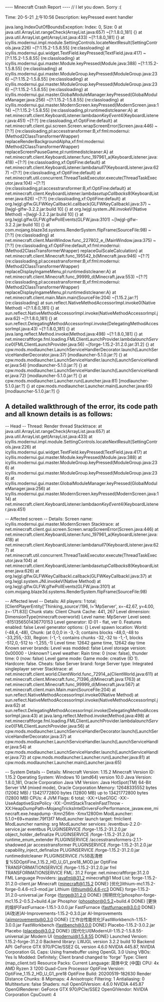---- Minecraft Crash Report ----
// I let you down. Sorry :(

Time: 20-5-21 上午10:56
Description: keyPressed event handler

java.lang.IndexOutOfBoundsException: Index: 0, Size: 0
	at java.util.ArrayList.rangeCheck(ArrayList.java:657) ~[?:1.8.0_181] {}
	at java.util.ArrayList.get(ArrayList.java:433) ~[?:1.8.0_181] {}
	at icyllis.modernui.impl.module.SettingControls.locateNextResult(SettingControls.java:226) ~[?:1.15.2-1.5.8.55] {re:classloading}
	at icyllis.modernui.gui.widget.TextField.keyPressed(TextField.java:417) ~[?:1.15.2-1.5.8.55] {re:classloading}
	at icyllis.modernui.gui.master.Module.keyPressed(Module.java:388) ~[?:1.15.2-1.5.8.55] {re:classloading}
	at icyllis.modernui.gui.master.ModuleGroup.keyPressed(ModuleGroup.java:236) ~[?:1.15.2-1.5.8.55] {re:classloading}
	at icyllis.modernui.gui.master.ModuleGroup.keyPressed(ModuleGroup.java:236) ~[?:1.15.2-1.5.8.55] {re:classloading}
	at icyllis.modernui.gui.master.GlobalModuleManager.keyPressed(GlobalModuleManager.java:256) ~[?:1.15.2-1.5.8.55] {re:classloading}
	at icyllis.modernui.gui.master.ModernScreen.keyPressed(ModernScreen.java:114) ~[?:1.15.2-1.5.8.55] {re:classloading,pl:runtimedistcleaner:A}
	at net.minecraft.client.KeyboardListener.lambda$onKeyEvent$4(KeyboardListener.java:451) ~[?:?] {re:classloading,xf:OptiFine:default}
	at net.minecraft.client.gui.screen.Screen.wrapScreenError(Screen.java:446) ~[?:?] {re:classloading,pl:accesstransformer:B,xf:fml:modernui:(Method2ClassTransformerWrapper) replaceRenderBackgroundAlpha,xf:fml:modernui:(Method2ClassTransformerWrapper) replaceScreenPauseGame,pl:runtimedistcleaner:A}
	at net.minecraft.client.KeyboardListener.func_197961_a(KeyboardListener.java:418) ~[?:?] {re:classloading,xf:OptiFine:default}
	at net.minecraft.client.KeyboardListener.lambda$null$7(KeyboardListener.java:627) ~[?:?] {re:classloading,xf:OptiFine:default}
	at net.minecraft.util.concurrent.ThreadTaskExecutor.execute(ThreadTaskExecutor.java:104) ~[?:?] {re:classloading,pl:accesstransformer:B,xf:OptiFine:default}
	at net.minecraft.client.KeyboardListener.lambda$setupCallbacks$8(KeyboardListener.java:626) ~[?:?] {re:classloading,xf:OptiFine:default}
	at org.lwjgl.glfw.GLFWKeyCallbackI.callback(GLFWKeyCallbackI.java:37) ~[lwjgl-glfw-3.2.2.jar:build 10] {}
	at org.lwjgl.system.JNI.invokeV(Native Method) ~[lwjgl-3.2.2.jar:build 10] {}
	at org.lwjgl.glfw.GLFW.glfwPollEvents(GLFW.java:3101) ~[lwjgl-glfw-3.2.2.jar:build 10] {}
	at com.mojang.blaze3d.systems.RenderSystem.flipFrame(SourceFile:98) ~[?:?] {re:classloading}
	at net.minecraft.client.MainWindow.func_227802_e_(MainWindow.java:375) ~[?:?] {re:classloading,xf:OptiFine:default,xf:fml:modernui:(Method2ClassTransformerWrapper) replaceGuiScaleCalculation}
	at net.minecraft.client.Minecraft.func_195542_b(Minecraft.java:946) ~[?:?] {re:classloading,pl:accesstransformer:B,xf:fml:modernui:(Method2ClassTransformerWrapper) replaceDisplayIngameMenu,pl:runtimedistcleaner:A}
	at net.minecraft.client.Minecraft.func_99999_d(Minecraft.java:553) ~[?:?] {re:classloading,pl:accesstransformer:B,xf:fml:modernui:(Method2ClassTransformerWrapper) replaceDisplayIngameMenu,pl:runtimedistcleaner:A}
	at net.minecraft.client.main.Main.main(SourceFile:204) ~[1.15.2.jar:?] {re:classloading}
	at sun.reflect.NativeMethodAccessorImpl.invoke0(Native Method) ~[?:1.8.0_181] {}
	at sun.reflect.NativeMethodAccessorImpl.invoke(NativeMethodAccessorImpl.java:62) ~[?:1.8.0_181] {}
	at sun.reflect.DelegatingMethodAccessorImpl.invoke(DelegatingMethodAccessorImpl.java:43) ~[?:1.8.0_181] {}
	at java.lang.reflect.Method.invoke(Method.java:498) ~[?:1.8.0_181] {}
	at net.minecraftforge.fml.loading.FMLClientLaunchProvider.lambda$launchService$0(FMLClientLaunchProvider.java:56) ~[forge-1.15.2-31.2.0.jar:31.2] {}
	at cpw.mods.modlauncher.LaunchServiceHandlerDecorator.launch(LaunchServiceHandlerDecorator.java:37) [modlauncher-5.1.0.jar:?] {}
	at cpw.mods.modlauncher.LaunchServiceHandler.launch(LaunchServiceHandler.java:54) [modlauncher-5.1.0.jar:?] {}
	at cpw.mods.modlauncher.LaunchServiceHandler.launch(LaunchServiceHandler.java:72) [modlauncher-5.1.0.jar:?] {}
	at cpw.mods.modlauncher.Launcher.run(Launcher.java:81) [modlauncher-5.1.0.jar:?] {}
	at cpw.mods.modlauncher.Launcher.main(Launcher.java:65) [modlauncher-5.1.0.jar:?] {}


A detailed walkthrough of the error, its code path and all known details is as follows:
---------------------------------------------------------------------------------------

-- Head --
Thread: Render thread
Stacktrace:
	at java.util.ArrayList.rangeCheck(ArrayList.java:657)
	at java.util.ArrayList.get(ArrayList.java:433)
	at icyllis.modernui.impl.module.SettingControls.locateNextResult(SettingControls.java:226)
	at icyllis.modernui.gui.widget.TextField.keyPressed(TextField.java:417)
	at icyllis.modernui.gui.master.Module.keyPressed(Module.java:388)
	at icyllis.modernui.gui.master.ModuleGroup.keyPressed(ModuleGroup.java:236)
	at icyllis.modernui.gui.master.ModuleGroup.keyPressed(ModuleGroup.java:236)
	at icyllis.modernui.gui.master.GlobalModuleManager.keyPressed(GlobalModuleManager.java:256)
	at icyllis.modernui.gui.master.ModernScreen.keyPressed(ModernScreen.java:114)
	at net.minecraft.client.KeyboardListener.lambda$onKeyEvent$4(KeyboardListener.java:451)

-- Affected screen --
Details:
	Screen name: icyllis.modernui.gui.master.ModernScreen
Stacktrace:
	at net.minecraft.client.gui.screen.Screen.wrapScreenError(Screen.java:446)
	at net.minecraft.client.KeyboardListener.func_197961_a(KeyboardListener.java:418)
	at net.minecraft.client.KeyboardListener.lambda$null$7(KeyboardListener.java:627)
	at net.minecraft.util.concurrent.ThreadTaskExecutor.execute(ThreadTaskExecutor.java:104)
	at net.minecraft.client.KeyboardListener.lambda$setupCallbacks$8(KeyboardListener.java:626)
	at org.lwjgl.glfw.GLFWKeyCallbackI.callback(GLFWKeyCallbackI.java:37)
	at org.lwjgl.system.JNI.invokeV(Native Method)
	at org.lwjgl.glfw.GLFW.glfwPollEvents(GLFW.java:3101)
	at com.mojang.blaze3d.systems.RenderSystem.flipFrame(SourceFile:98)

-- Affected level --
Details:
	All players: 1 total; [ClientPlayerEntity['Thinking_source'/196, l='MpServer', x=-42.67, y=4.00, z=-171.83]]
	Chunk stats: Client Chunk Cache: 441, 267
	Level dimension: DimensionType{minecraft:overworld}
	Level name: MpServer
	Level seed: -8151356501436770153
	Level generator: ID 01 - flat, ver 0. Features enabled: false
	Level generator options: {}
	Level spawn location: World: (-48,4,-48), Chunk: (at 0,0,0 in -3,-3; contains blocks -48,0,-48 to -33,255,-33), Region: (-1,-1; contains chunks -32,-32 to -1,-1, blocks -512,0,-512 to -1,255,-1)
	Level time: 12642 game time, 12642 day time
	Known server brands: 
	Level was modded: false
	Level storage version: 0x00000 - Unknown?
	Level weather: Rain time: 0 (now: false), thunder time: 0 (now: false)
	Level game mode: Game mode: creative (ID 1). Hardcore: false. Cheats: false
	Server brand: forge
	Server type: Integrated singleplayer server
Stacktrace:
	at net.minecraft.client.world.ClientWorld.func_72914_a(ClientWorld.java:611)
	at net.minecraft.client.Minecraft.func_71396_d(Minecraft.java:1763)
	at net.minecraft.client.Minecraft.func_99999_d(Minecraft.java:567)
	at net.minecraft.client.main.Main.main(SourceFile:204)
	at sun.reflect.NativeMethodAccessorImpl.invoke0(Native Method)
	at sun.reflect.NativeMethodAccessorImpl.invoke(NativeMethodAccessorImpl.java:62)
	at sun.reflect.DelegatingMethodAccessorImpl.invoke(DelegatingMethodAccessorImpl.java:43)
	at java.lang.reflect.Method.invoke(Method.java:498)
	at net.minecraftforge.fml.loading.FMLClientLaunchProvider.lambda$launchService$0(FMLClientLaunchProvider.java:56)
	at cpw.mods.modlauncher.LaunchServiceHandlerDecorator.launch(LaunchServiceHandlerDecorator.java:37)
	at cpw.mods.modlauncher.LaunchServiceHandler.launch(LaunchServiceHandler.java:54)
	at cpw.mods.modlauncher.LaunchServiceHandler.launch(LaunchServiceHandler.java:72)
	at cpw.mods.modlauncher.Launcher.run(Launcher.java:81)
	at cpw.mods.modlauncher.Launcher.main(Launcher.java:65)

-- System Details --
Details:
	Minecraft Version: 1.15.2
	Minecraft Version ID: 1.15.2
	Operating System: Windows 10 (amd64) version 10.0
	Java Version: 1.8.0_181, Oracle Corporation
	Java VM Version: Java HotSpot(TM) 64-Bit Server VM (mixed mode), Oracle Corporation
	Memory: 12648335552 bytes (12062 MB) / 13421772800 bytes (12800 MB) up to 13421772800 bytes (12800 MB)
	CPUs: 4
	JVM Flags: 6 total; -XX:+UseG1GC -XX:-UseAdaptiveSizePolicy -XX:-OmitStackTraceInFastThrow -XX:HeapDumpPath=MojangTricksIntelDriversForPerformance_javaw.exe_minecraft.exe.heapdump -Xmn256m -Xmx12800m
	ModLauncher: 5.1.0+69+master.79f13f7
	ModLauncher launch target: fmlclient
	ModLauncher naming: srg
	ModLauncher services: 
		/eventbus-2.2.0-service.jar eventbus PLUGINSERVICE 
		/forge-1.15.2-31.2.0.jar object_holder_definalize PLUGINSERVICE 
		/forge-1.15.2-31.2.0.jar runtime_enum_extender PLUGINSERVICE 
		/accesstransformers-2.1.1-shadowed.jar accesstransformer PLUGINSERVICE 
		/forge-1.15.2-31.2.0.jar capability_inject_definalize PLUGINSERVICE 
		/forge-1.15.2-31.2.0.jar runtimedistcleaner PLUGINSERVICE 
		/%5B高清修复%5DOptiFine_1.15.2_HD_U_G1_pre18_MOD.jar OptiFine TRANSFORMATIONSERVICE 
		/forge-1.15.2-31.2.0.jar fml TRANSFORMATIONSERVICE 
	FML: 31.2
	Forge: net.minecraftforge:31.2.0
	FML Language Providers: 
		javafml@31.2
		minecraft@1
	Mod List: 
		forge-1.15.2-31.2.0-client.jar Minecraft {minecraft@1.15.2 DONE}
		[优化]lithium-mc1.15.2-forge-0.4.6-rc3-mod.jar Lithium {lithium@0.4.6-rc3 DONE}
		forge-1.15.2-31.2.0-universal.jar Forge {forge@31.2.0 DONE}
		[照明优化]phosphor-forge-mc1.15.2-0.5.2+build.4.jar Phosphor {phosphor@0.5.2+build.4 DONE}
		[更快的熔炉]FastFurnace-1.15.1-3.0.0.jar FastFurnace {fastfurnace@3.0.0 DONE}
		[AI改进]AI-Improvements-1.15.2-0.3.0.jar AI-Improvements {aiimprovements@0.3.0 DONE}
		[工作台性能优化]FastWorkbench-1.15.1-3.0.0.jar FastWorkbench {fastbench@3.0.0 DONE}
		Placebo-1.15.2-3.0.2.jar Placebo {placebo@3.0.2 DONE}
		[现代化UI]ModernUI-1.15.2-1.5.8.55-universal.jar Modern UI {modernui@1.5.8.55 DONE}
	Launched Version: 1.15.2-forge-31.2.0
	Backend library: LWJGL version 3.2.2 build 10
	Backend API: GeForce GTX 970/PCIe/SSE2 GL version 4.6.0 NVIDIA 445.87, NVIDIA Corporation
	GL Caps: Using framebuffer using OpenGL 3.0
	Using VBOs: Yes
	Is Modded: Definitely; Client brand changed to 'forge'
	Type: Client (map_client.txt)
	Resource Packs: 
	Current Language: 简体中文 (中国)
	CPU: 4x AMD Ryzen 3 1200 Quad-Core Processor 
	OptiFine Version: OptiFine_1.15.2_HD_U_G1_pre18
	OptiFine Build: 20200519-182630
	Render Distance Chunks: 8
	Mipmaps: 4
	Anisotropic Filtering: 1
	Antialiasing: 0
	Multitexture: false
	Shaders: null
	OpenGlVersion: 4.6.0 NVIDIA 445.87
	OpenGlRenderer: GeForce GTX 970/PCIe/SSE2
	OpenGlVendor: NVIDIA Corporation
	CpuCount: 4
